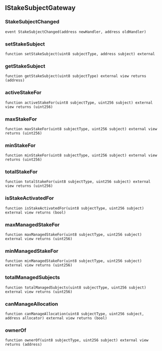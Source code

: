 ## IStakeSubjectGateway

### StakeSubjectChanged

```solidity
event StakeSubjectChanged(address newHandler, address oldHandler)
```

### setStakeSubject

```solidity
function setStakeSubject(uint8 subjectType, address subject) external
```

### getStakeSubject

```solidity
function getStakeSubject(uint8 subjectType) external view returns (address)
```

### activeStakeFor

```solidity
function activeStakeFor(uint8 subjectType, uint256 subject) external view returns (uint256)
```

### maxStakeFor

```solidity
function maxStakeFor(uint8 subjectType, uint256 subject) external view returns (uint256)
```

### minStakeFor

```solidity
function minStakeFor(uint8 subjectType, uint256 subject) external view returns (uint256)
```

### totalStakeFor

```solidity
function totalStakeFor(uint8 subjectType, uint256 subject) external view returns (uint256)
```

### isStakeActivatedFor

```solidity
function isStakeActivatedFor(uint8 subjectType, uint256 subject) external view returns (bool)
```

### maxManagedStakeFor

```solidity
function maxManagedStakeFor(uint8 subjectType, uint256 subject) external view returns (uint256)
```

### minManagedStakeFor

```solidity
function minManagedStakeFor(uint8 subjectType, uint256 subject) external view returns (uint256)
```

### totalManagedSubjects

```solidity
function totalManagedSubjects(uint8 subjectType, uint256 subject) external view returns (uint256)
```

### canManageAllocation

```solidity
function canManageAllocation(uint8 subjectType, uint256 subject, address allocator) external view returns (bool)
```

### ownerOf

```solidity
function ownerOf(uint8 subjectType, uint256 subject) external view returns (address)
```